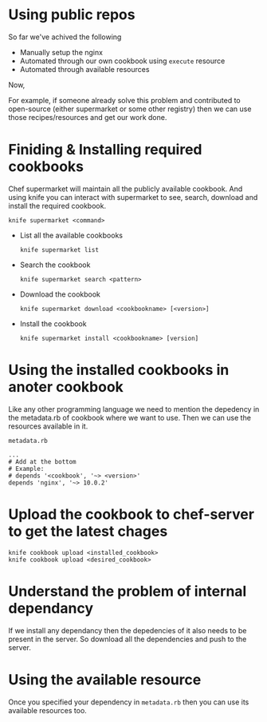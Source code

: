 # Using public repos

So far we've achived the following

- Manually setup the nginx
- Automated through our own cookbook using `execute` resource
- Automated through available resources


Now,

For example, if someone already solve this problem and contributed to open-source (either supermarket or some other registry) then we can use those recipes/resources and get our work done.

# Finiding & Installing required cookbooks

Chef supermarket will maintain all the publicly available cookbook. And using knife you can interact with supermarket to see, search, download and install the required cookbook.

`knife supermarket <command>`

- List all the available cookbooks

    `knife supermarket list`

- Search the cookbook

    `knife supermarket search <pattern>`

- Download the cookbook

    `knife supermarket download <cookbookname> [<version>]`

- Install the cookbook

    `knife supermarket install <cookbookname> [version]`

# Using the installed cookbooks in anoter cookbook

Like any other programming language we need to mention the depedency in the metadata.rb of cookbook where we want to use. Then we can use the resources available in it.

`metadata.rb`
```
...
# Add at the bottom
# Example:
# depends '<cookbook', '~> <version>'
depends 'nginx', '~> 10.0.2'
```

# Upload the cookbook to chef-server to get the latest chages

```
knife cookbook upload <installed_cookbook>
knife cookbook upload <desired_cookbook>
```

# Understand the problem of internal dependancy
If we install any dependancy then the depedencies of it also needs to be present in the server. So download all the dependencies and push to the server.


# Using the available resource
Once you specified your dependency in `metadata.rb` then you can use its available resources too.